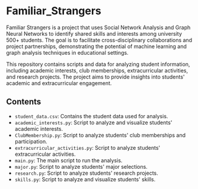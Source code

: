 # Familiar_Strangers

Familiar Strangers is a project that uses Social Network Analysis and Graph Neural Networks to identify shared skills and interests among university 500+ students.
The goal is to facilitate cross-disciplinary collaborations and project partnerships, demonstrating the potential of machine learning and graph analysis techniques in educational settings.


This repository contains scripts and data for analyzing student information, including academic interests, club memberships, extracurricular activities, and research projects. The project aims to provide insights into students' academic and extracurricular engagement.

## Contents

- `student_data.csv`: Contains the student data used for analysis.
- `academic_interests.py`: Script to analyze and visualize students' academic interests.
- `ClubMembership.py`: Script to analyze students' club memberships and participation.
- `extracurricular_activities.py`: Script to analyze students' extracurricular activities.
- `main.py`: The main script to run the analysis.
- `major.py`: Script to analyze students' major selections.
- `research.py`: Script to analyze students' research projects.
- `skills.py`: Script to analyze and visualize students' skills.

